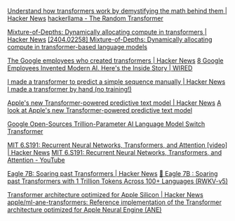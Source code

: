 
[Understand how transformers work by demystifying the math behind them | Hacker News](https://news.ycombinator.com/item?id=38859976)
[hackerllama - The Random Transformer](https://osanseviero.github.io/hackerllama/blog/posts/random_transformer/)

[Mixture-of-Depths: Dynamically allocating compute in transformers | Hacker News](https://news.ycombinator.com/item?id=39960717)
[[2404.02258] Mixture-of-Depths: Dynamically allocating compute in transformer-based language models](https://arxiv.org/abs/2404.02258)

[The Google employees who created transformers | Hacker News](https://news.ycombinator.com/item?id=39766170)
[8 Google Employees Invented Modern AI. Here's the Inside Story | WIRED](https://www.wired.com/story/eight-google-employees-invented-modern-ai-transformers-paper/)

[I made a transformer to predict a simple sequence manually | Hacker News](https://news.ycombinator.com/item?id=37609393)
[I made a transformer by hand (no training!)](https://vgel.me/posts/handmade-transformer/)

[Apple's new Transformer-powered predictive text model | Hacker News](https://news.ycombinator.com/item?id=37541093)
[A look at Apple's new Transformer-powered predictive text model](https://jackcook.com/2023/09/08/predictive-text.html)

[Google Open-Sources Trillion-Parameter AI Language Model Switch Transformer](https://www.infoq.com/news/2021/02/google-trillion-parameter-ai)

[MIT 6.S191: Recurrent Neural Networks, Transformers, and Attention [video] | Hacker News](https://news.ycombinator.com/item?id=35405338)
[MIT 6.S191: Recurrent Neural Networks, Transformers, and Attention - YouTube](https://www.youtube.com/watch?v=ySEx_Bqxvvo)

[Eagle 7B: Soaring past Transformers | Hacker News](https://news.ycombinator.com/item?id=39172837)
[🦅 Eagle 7B : Soaring past Transformers with 1 Trillion Tokens Across 100+ Languages (RWKV-v5)](https://blog.rwkv.com/p/eagle-7b-soaring-past-transformers)

[Transformer architecture optimized for Apple Silicon | Hacker News](https://news.ycombinator.com/item?id=35282325)
[apple/ml-ane-transformers: Reference implementation of the Transformer architecture optimized for Apple Neural Engine (ANE)](https://github.com/apple/ml-ane-transformers)

